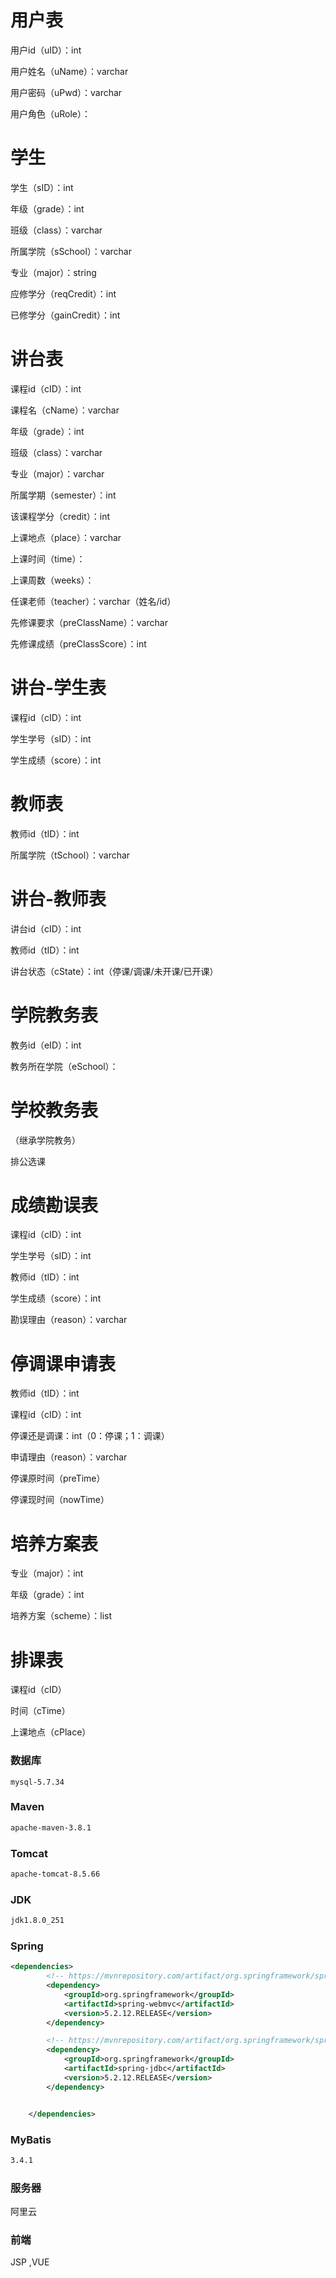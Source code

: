# 用户表

用户id（uID）：int

用户姓名（uName）：varchar

用户密码（uPwd）：varchar

用户角色（uRole）：

# 学生

学生（sID）：int

年级（grade）：int

班级（class）：varchar

所属学院（sSchool）：varchar

专业（major）：string

应修学分（reqCredit）：int

已修学分（gainCredit）：int

# 讲台表

课程id（cID）：int

课程名（cName）：varchar

年级（grade）：int

班级（class）：varchar

专业（major）：varchar

所属学期（semester）：int

该课程学分（credit）：int

上课地点（place）：varchar

上课时间（time）：

上课周数（weeks）：

任课老师（teacher）：varchar（姓名/id）

先修课要求（preClassName）：varchar

先修课成绩（preClassScore）：int

# 讲台-学生表

课程id（cID）：int

学生学号（sID）：int

学生成绩（score）：int

# 教师表

教师id（tID）：int

所属学院（tSchool）：varchar



# 讲台-教师表

讲台id（cID）：int

教师id（tID）：int

讲台状态（cState）：int（停课/调课/未开课/已开课）

# 学院教务表

教务id（eID）：int

教务所在学院（eSchool）：

# 学校教务表

（继承学院教务）

排公选课

# 成绩勘误表

课程id（cID）：int

学生学号（sID）：int

教师id（tID）：int

学生成绩（score）：int

勘误理由（reason）：varchar

# 停调课申请表

教师id（tID）：int

课程id（cID）：int

停课还是调课：int（0：停课；1：调课）

申请理由（reason）：varchar

停课原时间（preTime）

停课现时间（nowTime）

# 培养方案表

专业（major）：int

年级（grade）：int

培养方案（scheme）：list

# 排课表

课程id（cID）

时间（cTime）

上课地点（cPlace）


### 数据库

```
mysql-5.7.34
```

### Maven

```apache-maven-3.8.1
apache-maven-3.8.1
```

### Tomcat

```xml
apache-tomcat-8.5.66
```

### JDK

```xml
jdk1.8.0_251
```

### Spring

```xml
<dependencies>
        <!-- https://mvnrepository.com/artifact/org.springframework/spring-webmvc -->
        <dependency>
            <groupId>org.springframework</groupId>
            <artifactId>spring-webmvc</artifactId>
            <version>5.2.12.RELEASE</version>
        </dependency>

        <!-- https://mvnrepository.com/artifact/org.springframework/spring-jdbc -->
        <dependency>
            <groupId>org.springframework</groupId>
            <artifactId>spring-jdbc</artifactId>
            <version>5.2.12.RELEASE</version>
        </dependency>


    </dependencies>
```

### MyBatis

```xml
3.4.1
```

### 服务器

阿里云

### 前端

JSP ,VUE





